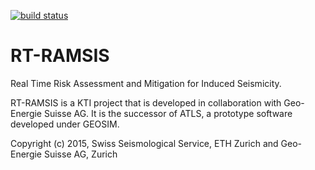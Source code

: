 [![build status](https://gitlab.seismo.ethz.ch/ci/projects/4/status.png?ref=develop)](https://gitlab.seismo.ethz.ch/ci/projects/4?ref=develop)

# RT-RAMSIS

Real Time Risk Assessment and Mitigation for Induced Seismicity.

RT-RAMSIS is a KTI project that is developed in collaboration with
Geo-Energie Suisse AG. It is the successor of ATLS, a prototype
software developed under GEOSIM.

Copyright (c) 2015, Swiss Seismological Service, ETH Zurich and Geo-Energie Suisse
AG, Zurich